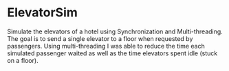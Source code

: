 # ElevatorSim
Simulate the elevators of a hotel using Synchronization and Multi-threading. The goal is to send a single elevator to a floor when requested by passengers. Using multi-threading I was able to reduce the time each simulated passenger waited as well as the time elevators spent idle (stuck on a floor).

